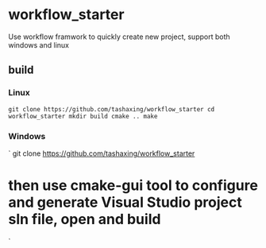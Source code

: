 # workflow_starter
Use workflow framwork to quickly create new project, support both windows and linux

## build

### Linux

`
git clone https://github.com/tashaxing/workflow_starter
cd workflow_starter
mkdir build
cmake ..
make
`

### Windows

`
git clone https://github.com/tashaxing/workflow_starter
# then use cmake-gui tool to configure and generate Visual Studio project sln file, open and build
`
